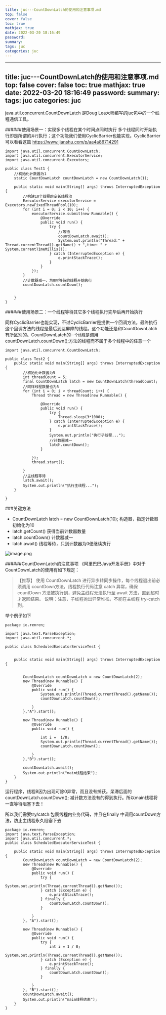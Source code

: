 ```yaml
---
title: juc---CountDownLatch的使用和注意事项.md
top: false
cover: false
toc: true
mathjax: true
date: 2022-03-20 18:16:49
password:
summary:
tags: juc
categories: juc
---
```

---
title: juc---CountDownLatch的使用和注意事项.md
top: false
cover: false
toc: true
mathjax: true
date: 2022-03-20 18:16:49
password:
summary:
tags: juc
categories: juc
---
java.util.concurrent.CountDownLatch 是Doug Lea大师编写的juc包中的一个线程通信工具。

######使用场景一：实现多个线程在某个时间点同时执行
多个线程同时开始执行即是所谓的`并行`执行；这个功能我们使用CyclicBarrier也能实现，CyclicBarrier可以看看这篇 https://www.jianshu.com/p/aa4a86714291
~~~
import java.util.concurrent.CountDownLatch;
import java.util.concurrent.ExecutorService;
import java.util.concurrent.Executors;

public class Test1 {
    //初始化计数器为1
    static CountDownLatch countDownLatch = new CountDownLatch(1);

    public static void main(String[] args) throws InterruptedException {
        //构建10个线程的定长线程池
        ExecutorService executorService = Executors.newFixedThreadPool(10);
        for (int i = 0; i < 10; i++) {
            executorService.submit(new Runnable() {
                @Override
                public void run() {
                    try {
                        //等待
                        countDownLatch.await();
                        System.out.println("Thread:" + Thread.currentThread().getName() + ",time: " + System.currentTimeMillis());
                    } catch (InterruptedException e) {
                        e.printStackTrace();
                    }
                }
            });
        }
        //计数器减一，为0时等待的线程开始执行
        countDownLatch.countDown();


    }
}
~~~
######使用场景二：一个线程等待其它多个线程执行完毕后再开始执行

同样CyclicBarrier也能实现，不过CyclicBarrier是提供一个回调方法。最终执行这个回调方法的线程是最后到达屏障的线程。这个功能还是和CountDownLatch有所区别的。CountDownLatch的`一个线程`是调用   countDownLatch.countDown();方法的线程而不属于多个线程中的任意一个
~~~
import java.util.concurrent.CountDownLatch;

public class Test2 {
    public static void main(String[] args) throws InterruptedException {
        //初始化计数器为5
        int threadCount = 5;
        final CountDownLatch latch = new CountDownLatch(threadCount);
        //同样线程数量也为5
        for (int i = 0; i < threadCount; i++) {
            Thread thread = new Thread(new Runnable() {

                @Override
                public void run() {
                    try {
                        Thread.sleep(3*1000);
                    } catch (InterruptedException e) {
                        e.printStackTrace();
                    }
                    System.out.println("执行子线程...");
                    //计数器减一
                    latch.countDown();
                }

            });
            thread.start();

        }
        //主线程等待
        latch.await();
        System.out.println("执行主线程...");
    }

}
~~~
###关键方法
- CountDownLatch latch = new CountDownLatch(10); 构造器，指定计数器初始化为10
- latch.getCount() 获得当前计数器数量
-  latch.countDown() 计数器减一
-  latch.await() 线程等待，只到计数器为0便继续执行

![image.png](https://upload-images.jianshu.io/upload_images/13965490-453021031caecf39.png?imageMogr2/auto-orient/strip%7CimageView2/2/w/1240)


######CountDownLatch的注意事项
《阿里巴巴Java开发手册》中对于CountDownLatch的使用有如下规定：
>【推荐】 使用 CountDownLatch 进行异步转同步操作，每个线程退出前必须调用 countDown方法，线程执行代码注意 catch 异常，确保 countDown 方法被执行到，避免主线程无法执行至 await 方法，直到超时才返回结果。
说明：注意，子线程抛出异常堆栈，不能在主线程 try-catch 到。


举个例子如下
~~~
package io.renren;

import java.text.ParseException;
import java.util.concurrent.*;

public class ScheduledExecutorServiceTest {


    public static void main(String[] args) throws InterruptedException {


        CountDownLatch countDownLatch = new CountDownLatch(2);
        new Thread(new Runnable() {
            @Override
            public void run() {
                System.out.println(Thread.currentThread().getName());
                countDownLatch.countDown();

            }
        },"A").start();

        new Thread(new Runnable() {
            @Override
            public void run() {

                int i =  1/0;
                System.out.println(Thread.currentThread().getName());
                countDownLatch.countDown();

            }
        },"B").start();

        countDownLatch.await();
        System.out.println("main线程结束");
    }
}
~~~
运行程序，线程B因为出现可除0异常，而且没有捕获。呆滞后面的  countDownLatch.countDown(); 减计数方法没有的得到执行。所以main线程将一直等待阻塞下去！

所以我们需要try/catch 包裹线程内业务代码，并且在finally 中调用countDown方法，防止主线程永久阻塞下去
~~~
package io.renren;
import java.text.ParseException;
import java.util.concurrent.*;
public class ScheduledExecutorServiceTest {

    public static void main(String[] args) throws InterruptedException {
        CountDownLatch countDownLatch = new CountDownLatch(2);
        new Thread(new Runnable() {
            @Override
            public void run() {
                try {
                   System.out.println(Thread.currentThread().getName());
                } catch (Exception e) {
                    e.printStackTrace();
                } finally {
                    countDownLatch.countDown();
                }

            }
        }, "A").start();

        new Thread(new Runnable() {
            @Override
            public void run() {
                try {
                    int i = 1 / 0;
                    System.out.println(Thread.currentThread().getName());
                } catch (Exception e) {
                    e.printStackTrace();
                } finally {
                    countDownLatch.countDown();
                }

            }
        }, "B").start();
        countDownLatch.await();
        System.out.println("main线程结束");
    }
}
~~~
